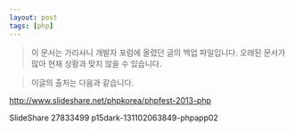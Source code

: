 ```yaml
---
layout: post
tags: [php]
---
```


> 이 문서는 가리사니 개발자 포럼에 올렸던 글의 백업 파일입니다.
오래된 문서가 많아 현재 상황과 맞지 않을 수 있습니다.



> 이글의 출처는 다음과 같습니다.
>
http://www.slideshare.net/phpkorea/phpfest-2013-php

SlideShare 27833499 p15dark-131102063849-phpapp02